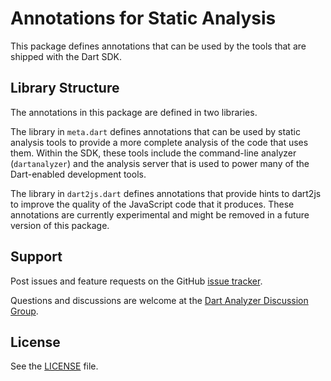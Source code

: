# Annotations for Static Analysis

This package defines annotations that can be used by the tools that are shipped
with the Dart SDK.

## Library Structure

The annotations in this package are defined in two libraries.

The library in `meta.dart` defines annotations that can be used by static
analysis tools to provide a more complete analysis of the code that uses them.
Within the SDK, these tools include the command-line analyzer (`dartanalyzer`)
and the analysis server that is used to power many of the Dart-enabled
development tools.

The library in `dart2js.dart` defines annotations that provide hints to dart2js
to improve the quality of the JavaScript code that it produces. These
annotations are currently experimental and might be removed in a future version
of this package.

## Support

Post issues and feature requests on the GitHub [issue tracker][issues].

Questions and discussions are welcome at the
[Dart Analyzer Discussion Group][list].

## License

See the [LICENSE][license] file.

[issues]: https://github.com/dart-lang/sdk/issues
[license]: https://github.com/dart-lang/sdk/blob/master/pkg/analyzer/LICENSE
[list]: https://groups.google.com/a/dartlang.org/forum/#!forum/analyzer-discuss
